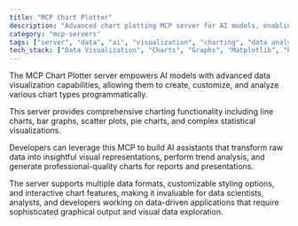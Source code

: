 ```yaml
---
title: "MCP Chart Plotter"
description: "Advanced chart plotting MCP server for AI models, enabling sophisticated data visualization and graphical analysis capabilities."
category: "mcp-servers"
tags: ["server", "data", "ai", "visualization", "charting", "data analysis", "interactive charts"]
tech_stack: ["Data Visualization", "Charts", "Graphs", "Matplotlib", "Plotly", "Statistical Visualizations"]
---
```


The MCP Chart Plotter server empowers AI models with advanced data visualization capabilities, allowing them to create, customize, and analyze various chart types programmatically. 

This server provides comprehensive charting functionality including line charts, bar graphs, scatter plots, pie charts, and complex statistical visualizations. 

Developers can leverage this MCP to build AI assistants that transform raw data into insightful visual representations, perform trend analysis, and generate professional-quality charts for reports and presentations. 

The server supports multiple data formats, customizable styling options, and interactive chart features, making it invaluable for data scientists, analysts, and developers working on data-driven applications that require sophisticated graphical output and visual data exploration.